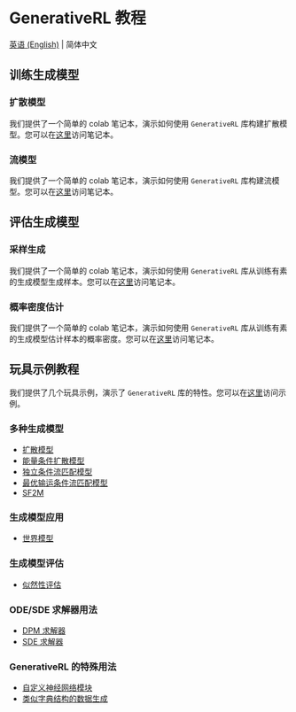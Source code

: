 # GenerativeRL 教程

[英语 (English)](https://github.com/opendilab/GenerativeRL/tree/main/grl_pipelines/tutorials/README.md) | 简体中文

## 训练生成模型

### 扩散模型

我们提供了一个简单的 colab 笔记本，演示如何使用 `GenerativeRL` 库构建扩散模型。您可以在[这里](https://colab.research.google.com/drive/18yHUAmcMh_7xq2U6TBCtcLKX2y4YvNyk#scrollTo=aqtDAvG6cQ1V)访问笔记本。

### 流模型

我们提供了一个简单的 colab 笔记本，演示如何使用 `GenerativeRL` 库构建流模型。您可以在[这里](https://colab.research.google.com/drive/1vrxREVXKsSbnsv9G2CnKPVvrbFZleElI?usp=drive_link)访问笔记本。

## 评估生成模型

### 采样生成

我们提供了一个简单的 colab 笔记本，演示如何使用 `GenerativeRL` 库从训练有素的生成模型生成样本。您可以在[这里](https://colab.research.google.com/drive/16jQhf1BDjtToxMZ4lDxB4IwGdRmr074j?usp=sharing)访问笔记本。

### 概率密度估计

我们提供了一个简单的 colab 笔记本，演示如何使用 `GenerativeRL` 库从训练有素的生成模型估计样本的概率密度。您可以在[这里](https://colab.research.google.com/drive/1zHsW13n338YqX87AIWG26KLC4uKQL1ZP?usp=sharing)访问笔记本。

## 玩具示例教程

我们提供了几个玩具示例，演示了 `GenerativeRL` 库的特性。您可以在[这里](https://github.com/opendilab/GenerativeRL/tree/main/grl_pipelines/tutorials/)访问示例。

### 多种生成模型

- [扩散模型](https://github.com/opendilab/GenerativeRL/tree/main/grl_pipelines/tutorials/generative_models/swiss_roll_diffusion.py)
- [能量条件扩散模型](https://github.com/opendilab/GenerativeRL/tree/main/grl_pipelines/tutorials/generative_models/swiss_roll_energy_condition.py)
- [独立条件流匹配模型](https://github.com/opendilab/GenerativeRL/tree/main/grl_pipelines/tutorials/generative_models/swiss_roll_icfm.py)
- [最优输运条件流匹配模型](https://github.com/opendilab/GenerativeRL/tree/main/grl_pipelines/tutorials/generative_models/swiss_roll_otcfm.py)
- [SF2M](https://github.com/opendilab/GenerativeRL/tree/main/grl_pipelines/tutorials/generative_models/swiss_roll_otcfm.py)

### 生成模型应用

- [世界模型](https://github.com/opendilab/GenerativeRL/tree/main/grl_pipelines/tutorials/applications/swiss_roll_world_model.py)

### 生成模型评估

- [似然性评估](https://github.com/opendilab/GenerativeRL/tree/main/grl_pipelines/tutorials/metrics/swiss_roll_likelihood.py)

### ODE/SDE 求解器用法

- [DPM 求解器](https://github.com/opendilab/GenerativeRL/tree/main/grl_pipelines/tutorials/solvers/swiss_roll_dpmsolver.py)
- [SDE 求解器](https://github.com/opendilab/GenerativeRL/tree/main/grl_pipelines/tutorials/solvers/swiss_roll_sdesolver.py)

### GenerativeRL 的特殊用法

- [自定义神经网络模块](https://github.com/opendilab/GenerativeRL/tree/main/grl_pipelines/tutorials/special_usages/customized_modules.py)
- [类似字典结构的数据生成](https://github.com/opendilab/GenerativeRL/tree/main/grl_pipelines/tutorials/special_usages/dict_tensor_ode.py)
